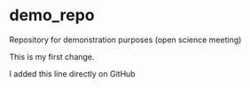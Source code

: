 # demo_repo
Repository for demonstration purposes (open science meeting)

This is my first change.

I added this line directly on GitHub
